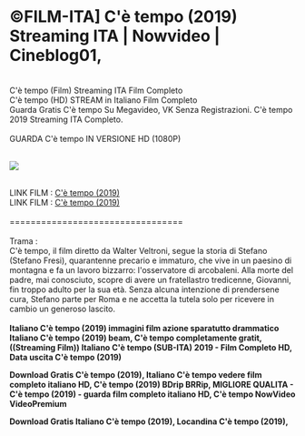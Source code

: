 <h1>©FILM-ITA] C'è tempo (2019) Streaming ITA | Nowvideo | Cineblog01, </h1>
<br>
C'è tempo (Film) Streaming ITA Film Completo<br>
C'è tempo (HD) STREAM in Italiano Film Completo <br>
Guarda Gratis C'è tempo Su Megavideo, VK Senza Registrazioni. C'è tempo 2019 Streaming ITA Completo.<br> 
<br>
GUARDA C'è tempo IN VERSIONE HD (1080P) 
<br>
<br>
<p><img src="https://encrypted-tbn0.gstatic.com/images?q=tbn:ANd9GcSL_AECrJJsa5LxOw0439L-4BlBpZ3vMEv2svRk3mihJvF52Vag" /></p>
<br>
LINK FILM : <a href="https://bit.ly/2UuUExT">C'è tempo (2019)</a>
<br>
LINK FILM : <a href="https://bit.ly/2UuUExT">C'è tempo (2019)</a>
<br>
<br>
=================================
<br>
<br>
Trama :<br>
C'è tempo, il film diretto da Walter Veltroni, segue la storia di Stefano (Stefano Fresi), quarantenne precario e immaturo, che vive in un paesino di montagna e fa un lavoro bizzarro: l'osservatore di arcobaleni. Alla morte del padre, mai conosciuto, scopre di avere un fratellastro tredicenne, Giovanni, fin troppo adulto per la sua età. Senza alcuna intenzione di prendersene cura, Stefano parte per Roma e ne accetta la tutela solo per ricevere in cambio un generoso lascito.
<br>
<br>
<strong>Italiano C'è tempo (2019) immagini film azione sparatutto drammatico Italiano C'è tempo (2019) beam, C'è tempo completamente gratit, ((Streaming Film)) Italiano C'è tempo (SUB-ITA) 2019 - Film Completo HD, Data uscita C'è tempo (2019) 

Download Gratis C'è tempo (2019), Italiano C'è tempo vedere film completo italiano HD, C'è tempo (2019) BDrip BRRip, MIGLIORE QUALITA - C'è tempo (2019) - guarda film completo italiano HD, C'è tempo NowVideo VideoPremium 

Download Gratis Italiano C'è tempo (2019), Locandina C'è tempo (2019),</strong>
